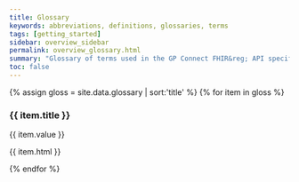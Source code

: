 ```yaml
---
title: Glossary
keywords: abbreviations, definitions, glossaries, terms
tags: [getting_started]
sidebar: overview_sidebar
permalink: overview_glossary.html
summary: "Glossary of terms used in the GP Connect FHIR&reg; API specification"
toc: false
---
```


{% assign gloss = site.data.glossary | sort:'title' %}
{% for item in gloss %}

### {{ item.title }} ###

<p> {{ item.value }} </p>
 {{ item.html }} 

{% endfor %}
